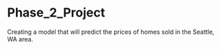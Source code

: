 # Phase_2_Project
Creating a model that will predict the prices of homes sold in the Seattle, WA area.
